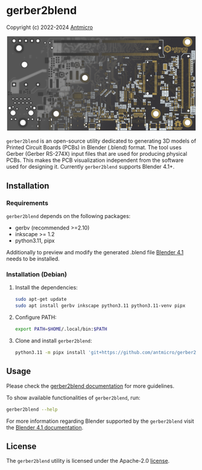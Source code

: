 # gerber2blend

Copyright (c) 2022-2024 [Antmicro](https://www.antmicro.com)

![](img/gerber2blend-vis.png)

`gerber2blend` is an open-source utility dedicated to generating 3D models of Printed Circuit Boards (PCBs) in Blender (.blend) format.
The tool uses Gerber (Gerber RS-274X) input files that are used for producing physical PCBs.
This makes the PCB visualization independent from the software used for designing it.
Currently `gerber2blend` supports Blender 4.1+.

## Installation

### Requirements

`gerber2blend` depends on the following packages:

* gerbv (recommended >=2.10)
* inkscape >= 1.2
* python3.11, pipx

Additionally to preview and modify the generated .blend file [Blender 4.1](https://www.blender.org/download/releases/4-1/) needs to be installed.

### Installation (Debian)

1. Install the dependencies:

    ```bash
    sudo apt-get update
    sudo apt install gerbv inkscape python3.11 python3.11-venv pipx
    ```

2. Configure PATH:

    ```bash
    export PATH=$HOME/.local/bin:$PATH
    ```

3. Clone and install `gerber2blend`:

    ```bash
    python3.11 -m pipx install 'git+https://github.com/antmicro/gerber2blend.git'
    ```

## Usage

Please check the [gerber2blend documentation](https://antmicro.github.io/gerber2blend/) for more guidelines.

To show available functionalities of `gerber2blend`, run:

```bash
gerber2blend --help
```

For more information regarding Blender supported by the `gerber2blend` visit the [Blender 4.1 documentation](https://docs.blender.org/manual/en/4.1/).

## License

The `gerber2blend` utility is licensed under the Apache-2.0 [license](LICENSE).
